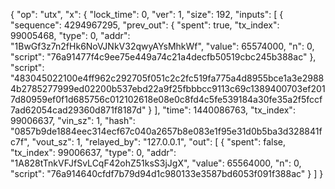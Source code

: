 {
    "op": "utx",
    "x": {
        "lock_time": 0,
        "ver": 1,
        "size": 192,
        "inputs": [
            {
                "sequence": 4294967295,
                "prev_out": {
                    "spent": true,
                    "tx_index": 99005468,
                    "type": 0,
                    "addr": "1BwGf3z7n2fHk6NoVJNkV32qwyAYsMhkWf",
                    "value": 65574000,
                    "n": 0,
                    "script": "76a91477f4c9ee75e449a74c21a4decfb50519cbc245b388ac"
                },
                "script": "483045022100e4ff962c292705f051c2c2fc519fa775a4d8955bce1a3e29884b2785277999ed02200b537ebd22a9f25fbbbcc9113c69c1389400703ef2017d80959ef0f1d685756c012102618e08e0c8fd4c5fe539184a30fe35a2f5fccf7ad62054cad29360d871f8187d"
            }
        ],
        "time": 1440086763,
        "tx_index": 99006637,
        "vin_sz": 1,
        "hash": "0857b9de1884eec314ecf67c040a2657b8e083e1f95e31d0b5ba3d328841fc7f",
        "vout_sz": 1,
        "relayed_by": "127.0.0.1",
        "out": [
            {
                "spent": false,
                "tx_index": 99006637,
                "type": 0,
                "addr": "1A828tTnkVFJfSvLCqF42ohZ51ksS3jJgX",
                "value": 65564000,
                "n": 0,
                "script": "76a914640cfdf7b79d94d1c980133e3587bd6053f091f388ac"
            }
        ]
    }

